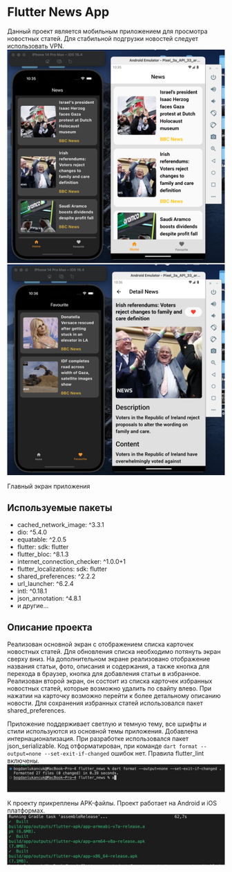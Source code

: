 # Flutter News App

Данный проект является мобильным приложением для просмотра новостных статей. Для стабильной подгрузки новостей следует использовать VPN.
![Главный экран приложения](https://github.com/Bogdan108/flutter_news/blob/flutter-hw2-hse/screenshots/additional_page.png)
![Экран с избранными новостями](https://github.com/Bogdan108/flutter_news/blob/flutter-hw2-hse/screenshots/main_page.png)

Главный экран приложения
## Используемые пакеты

- cached_network_image: ^3.3.1
- dio: ^5.4.0
- equatable: ^2.0.5
- flutter:
  sdk: flutter
- flutter_bloc: ^8.1.3
- internet_connection_checker: ^1.0.0+1
- flutter_localizations:
  sdk: flutter
- shared_preferences: ^2.2.2
- url_launcher: ^6.2.4
- intl: ^0.18.1
- json_annotation: ^4.8.1
- и другие...

## Описание проекта

Реализован основной экран с отображением списка карточек новостных статей. Для обновления списка необходимо потянуть экран сверху вниз.
На дополнительном экране реализовано отображение названия статьи, фото, описания и содержания, а также кнопка для перехода в браузер, кнопка для добавления статьи в избранное.
Реализован второй экран, он состоит из списка карточек избранных новостных статей, которые возможно удалить по свайпу влево. При нажатии на карточку возможно перейти к более детальному описанию новости. Для сохранения избранных статей использовался пакет shared_preferences.

Приложение поддерживает светлую и темную тему, все шрифты и стили используются из основной темы приложения. Добавлена интернационализация.
При разработке использовался пакет json_serializable. Код отформатирован, при команде `dart format --output=none --set-exit-if-changed` ошибок нет. Правила flutter_lint включены.
![](https://github.com/Bogdan108/flutter_news/blob/main/screenshots/dart_format.png)

К проекту прикреплены APK-файлы. Проект работает на Android и iOS платформах.
![](https://github.com/Bogdan108/flutter_news/blob/main/screenshots/apk_build.png)
